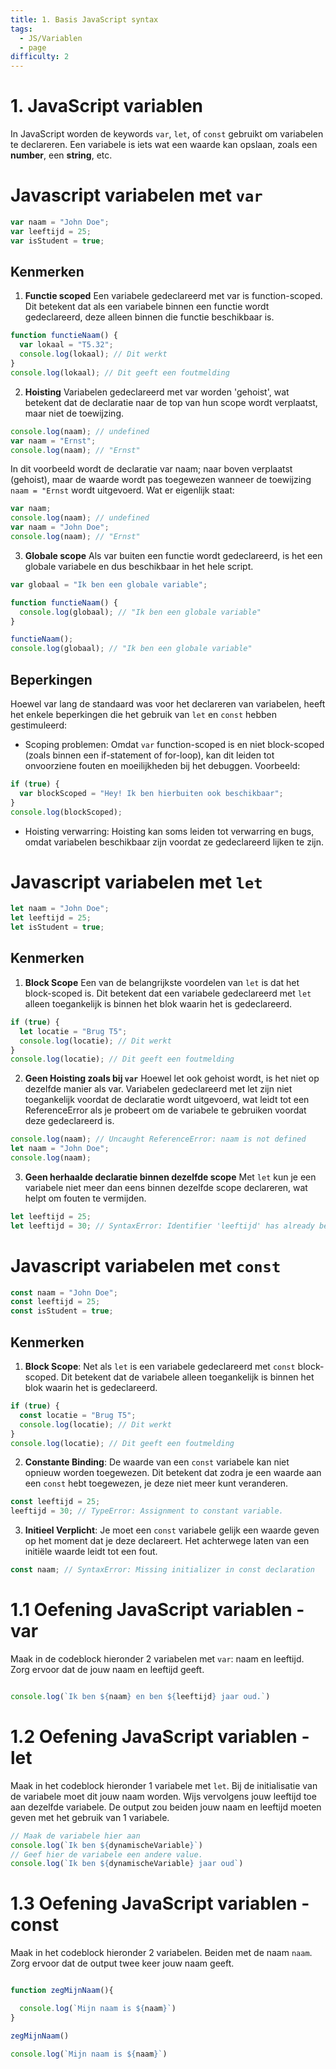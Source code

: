 ```yaml
---
title: 1. Basis JavaScript syntax
tags:
  - JS/Variablen
  - page
difficulty: 2
---
```


# 1. JavaScript variablen
In JavaScript worden de keywords `var`, `let`, of `const` gebruikt om variabelen te declareren. Een variabele is iets wat een waarde kan opslaan, zoals een **number**, een **string**, etc.

# Javascript variabelen met `var`

```javascript
var naam = "John Doe";
var leeftijd = 25;
var isStudent = true;
```

## Kenmerken
1. **Functie scoped** Een variabele gedeclareerd met var is function-scoped. Dit betekent dat als een variabele binnen een functie wordt gedeclareerd, deze alleen binnen die functie beschikbaar is.

```javascript
function functieNaam() {
  var lokaal = "T5.32";
  console.log(lokaal); // Dit werkt
}
console.log(lokaal); // Dit geeft een foutmelding
```

2. **Hoisting** Variabelen gedeclareerd met var worden 'gehoist', wat betekent dat de declaratie naar de top van hun scope wordt verplaatst, maar niet de toewijzing.

```javascript
console.log(naam); // undefined
var naam = "Ernst";
console.log(naam); // "Ernst"
```

In dit voorbeeld wordt de declaratie var naam; naar boven verplaatst (gehoist), maar de waarde wordt pas toegewezen wanneer de toewijzing `naam = "Ernst` wordt uitgevoerd. Wat er eigenlijk staat:

```javascript
var naam;
console.log(naam); // undefined
var naam = "John Doe";
console.log(naam); // "Ernst"
```

3. **Globale scope**
Als var buiten een functie wordt gedeclareerd, is het een globale variabele en dus beschikbaar in het hele script.
```javascript
var globaal = "Ik ben een globale variable";

function functieNaam() {
  console.log(globaal); // "Ik ben een globale variable"
}

functieNaam();
console.log(globaal); // "Ik ben een globale variable"
```

## Beperkingen
Hoewel var lang de standaard was voor het declareren van variabelen, heeft het enkele beperkingen die het gebruik van `let` en `const` hebben gestimuleerd:
- Scoping problemen: Omdat `var` function-scoped is en niet block-scoped (zoals binnen een if-statement of for-loop), kan dit leiden tot onvoorziene fouten en moeilijkheden bij het debuggen. Voorbeeld:

```javascript
if (true) {
  var blockScoped = "Hey! Ik ben hierbuiten ook beschikbaar";
}
console.log(blockScoped); 
```
- Hoisting verwarring: Hoisting kan soms leiden tot verwarring en bugs, omdat variabelen beschikbaar zijn voordat ze gedeclareerd lijken te zijn.


# Javascript variabelen met `let`

```javascript
let naam = "John Doe";
let leeftijd = 25;
let isStudent = true;
```

## Kenmerken
1. **Block Scope** Een van de belangrijkste voordelen van `let` is dat het block-scoped is. Dit betekent dat een variabele gedeclareerd met `let` alleen toegankelijk is binnen het blok waarin het is gedeclareerd.

```javascript
if (true) {
  let locatie = "Brug T5";
  console.log(locatie); // Dit werkt
}
console.log(locatie); // Dit geeft een foutmelding
```

2. **Geen Hoisting zoals bij `var`** Hoewel let ook gehoist wordt, is het niet op dezelfde manier als var. Variabelen gedeclareerd met let zijn niet toegankelijk voordat de declaratie wordt uitgevoerd, wat leidt tot een ReferenceError als je probeert om de variabele te gebruiken voordat deze gedeclareerd is.

```javascript
console.log(naam); // Uncaught ReferenceError: naam is not defined
let naam = "John Doe";
console.log(naam);
```

3. **Geen herhaalde declaratie binnen dezelfde scope** Met `let` kun je een variabele niet meer dan eens binnen dezelfde scope declareren, wat helpt om fouten te vermijden.

```javascript
let leeftijd = 25;
let leeftijd = 30; // SyntaxError: Identifier 'leeftijd' has already been declared
```

# Javascript variabelen met `const`

```javascript
const naam = "John Doe";
const leeftijd = 25;
const isStudent = true;
```

## Kenmerken
1. **Block Scope**: Net als `let` is een variabele gedeclareerd met `const` block-scoped. Dit betekent dat de variabele alleen toegankelijk is binnen het blok waarin het is gedeclareerd.

```javascript
if (true) {
  const locatie = "Brug T5";
  console.log(locatie); // Dit werkt
}
console.log(locatie); // Dit geeft een foutmelding
```

2. **Constante Binding**: De waarde van een `const` variabele kan niet opnieuw worden toegewezen. Dit betekent dat zodra je een waarde aan een `const` hebt toegewezen, je deze niet meer kunt veranderen.

```javascript
const leeftijd = 25;
leeftijd = 30; // TypeError: Assignment to constant variable.
```

3. **Initieel Verplicht**: Je moet een `const` variabele gelijk een waarde geven op het moment dat je deze declareert. Het achterwege laten van een initiële waarde leidt tot een fout.

```javascript
const naam; // SyntaxError: Missing initializer in const declaration
```


# 1.1 Oefening JavaScript variablen - var
Maak in de codeblock hieronder 2 variabelen met `var`: naam en leeftijd. Zorg ervoor dat de jouw naam en leeftijd geeft.

```javascript runner

console.log(`Ik ben ${naam} en ben ${leeftijd} jaar oud.`)
```

# 1.2 Oefening JavaScript variablen - let
Maak in het codeblock hieronder 1 variabele met `let`. Bij de initialisatie van de variabele moet dit jouw naam worden. Wijs vervolgens jouw leeftijd toe aan dezelfde variabele. De output zou beiden jouw naam en leeftijd moeten geven met het gebruik van 1 variabele.

```javascript runner
// Maak de variabele hier aan
console.log(`Ik ben ${dynamischeVariable}`)
// Geef hier de variabele een andere value.
console.log(`Ik ben ${dynamischeVariable} jaar oud`)
```

# 1.3 Oefening JavaScript variablen - const
Maak in het codeblock hieronder 2 variabelen. Beiden met de naam `naam`. Zorg ervoor dat de output twee keer jouw naam geeft.

```javascript runner

function zegMijnNaam(){

  console.log(`Mijn naam is ${naam}`)
}

zegMijnNaam()

console.log(`Mijn naam is ${naam}`)
```